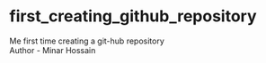 # first_creating_github_repository
Me first time creating a git-hub repository
<br>
Author - Minar Hossain
